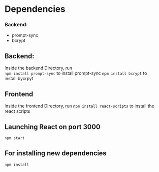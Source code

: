 # Dependencies
### Backend:
- prompt-sync
- bcrypt

## Backend:
Inside the backend Directory, run <br>
`npm install prompt-sync` to install prompt-sync
`npm install bcrypt` to install bycrpyt

## Frontend
Inside the frontend Directory, run
`npm install react-scripts` to install the react scripts

## Launching React on port 3000
`npm start`

## For installing new dependencies
`npm install`
